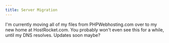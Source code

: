 ```yaml
---
title: Server Migration
---
```


I'm currently moving all of my files from PHPWebhosting.com over to my new
home at HostRocket.com. You probably won't even see this for a while, until my
DNS resolves. Updates soon maybe?
